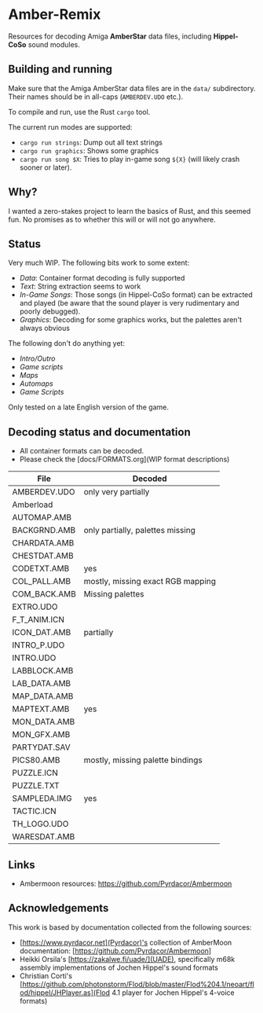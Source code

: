 # Amber-Remix

Resources for decoding Amiga **AmberStar** data files, including
**Hippel-CoSo** sound modules.

## Building and running

Make sure that the Amiga AmberStar data files are in the `data/` subdirectory.  Their
names should be in all-caps (`AMBERDEV.UDO` etc.).

To compile and run, use the Rust `cargo` tool.

The current run modes are supported:
- `cargo run strings`: Dump out all text strings
- `cargo run graphics`: Shows some graphics
- `cargo run song $X`: Tries to play in-game song `${X}` (will likely crash sooner or later).

## Why?
I wanted a zero-stakes project to learn the basics of Rust, and this
seemed fun.  No promises as to whether this will or will not go
anywhere.

## Status

Very much WIP.  The following bits work to some extent:
- *Data*: Container format decoding is fully supported
- *Text*: String extraction seems to work
- *In-Game Songs*: Those songs (in Hippel-CoSo format) can be extracted and played (be aware that the sound player is very rudimentary and poorly debugged).
- *Graphics*: Decoding for some graphics works, but the palettes aren't always obvious

The following don't do anything yet:
- *Intro/Outro*
- *Game scripts*
- *Maps*
- *Automaps*
- *Game Scripts*

Only tested on a late English version of the game.

## Decoding status and documentation
- All container formats can be decoded.
- Please check the [docs/FORMATS.org](WIP format descriptions)


| File         | Decoded                           |
|--------------|-----------------------------------|
| AMBERDEV.UDO | only very partially               |
| Amberload    |                                   |
| AUTOMAP.AMB  |                                   |
| BACKGRND.AMB | only partially, palettes missing  |
| CHARDATA.AMB |                                   |
| CHESTDAT.AMB |                                   |
| CODETXT.AMB  | yes                               |
| COL_PALL.AMB | mostly, missing exact RGB mapping |
| COM_BACK.AMB | Missing palettes                  |
| EXTRO.UDO    |                                   |
| F_T_ANIM.ICN |                                   |
| ICON_DAT.AMB | partially                         |
| INTRO_P.UDO  |                                   |
| INTRO.UDO    |                                   |
| LABBLOCK.AMB |                                   |
| LAB_DATA.AMB |                                   |
| MAP_DATA.AMB |                                   |
| MAPTEXT.AMB  | yes                               |
| MON_DATA.AMB |                                   |
| MON_GFX.AMB  |                                   |
| PARTYDAT.SAV |                                   |
| PICS80.AMB   | mostly, missing palette bindings  |
| PUZZLE.ICN   |                                   |
| PUZZLE.TXT   |                                   |
| SAMPLEDA.IMG | yes                               |
| TACTIC.ICN   |                                   |
| TH_LOGO.UDO  |                                   |
| WARESDAT.AMB |                                   |

## Links
- Ambermoon resources: https://github.com/Pyrdacor/Ambermoon

## Acknowledgements
This work is based by documentation collected from the following sources:
- [https://www.pyrdacor.net](Pyrdacor)'s collection of AmberMoon documentation: [https://github.com/Pyrdacor/Ambermoon]
- Heikki Orsila's [https://zakalwe.fi/uade/](UADE), specifically m68k assembly implementations of Jochen Hippel's sound formats
- Christian Corti's [https://github.com/photonstorm/Flod/blob/master/Flod%204.1/neoart/flod/hippel/JHPlayer.as](Flod 4.1 player for Jochen Hippel's 4-voice formats)
